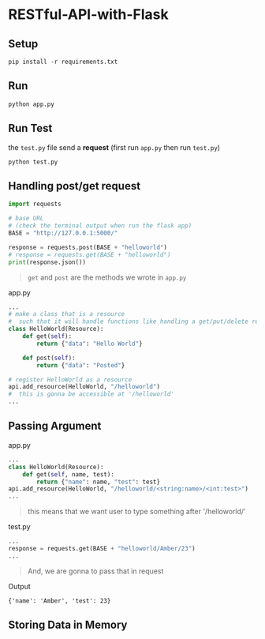 # RESTful-API-with-Flask

## Setup
```
pip install -r requirements.txt
```

## Run
```
python app.py
```
## Run Test
the ```test.py``` file send a **request**
(first run ```app.py``` then run ```test.py```)
```
python test.py
```


## Handling post/get request
```python
import requests

# base URL 
# (check the terminal output when run the flask app)
BASE = "http://127.0.0.1:5000/"

response = requests.post(BASE + "helloworld")
# response = requests.get(BASE + "helloworld")
print(response.json())
```
> ```get``` and ```post``` are the methods we wrote in ```app.py```

app.py
```python
...
# make a class that is a resource
#  such that it will handle functions like handling a get/put/delete request
class HelloWorld(Resource):
    def get(self):
        return {"data": "Hello World"}

    def post(self):
        return {"data": "Posted"}

# register HelloWorld as a resource
api.add_resource(HelloWorld, "/helloworld")
#  this is gonna be accessible at '/helloworld'
...
```

## Passing Argument

app.py
```python
...
class HelloWorld(Resource):
    def get(self, name, test):
        return {"name": name, "test": test}
api.add_resource(HelloWorld, "/helloworld/<string:name>/<int:test>")
...
```
> this means that we want user to type something after '/helloworld/'

test.py
```python
...
response = requests.get(BASE + "helloworld/Amber/23")
...
```
> And, we are gonna to pass that in request

Output
```terminal
{'name': 'Amber', 'test': 23}
```

## Storing Data in Memory
